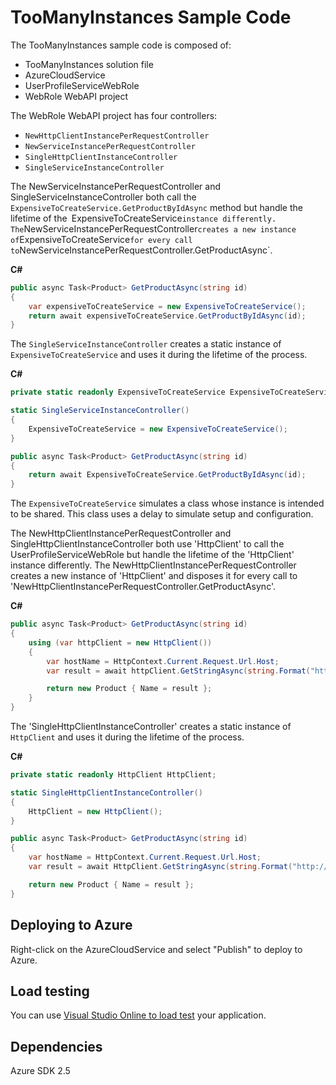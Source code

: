 # TooManyInstances Sample Code

The TooManyInstances sample code is composed of:
* TooManyInstances solution file
* AzureCloudService
* UserProfileServiceWebRole
* WebRole WebAPI project

The WebRole WebAPI project has four controllers:
* `NewHttpClientInstancePerRequestController`
* `NewServiceInstancePerRequestController`
* `SingleHttpClientInstanceController`
* `SingleServiceInstanceController`

The NewServiceInstancePerRequestController and SingleServiceInstanceController both call the `ExpensiveToCreateService.GetProductByIdAsync` method but handle the lifetime of the` `ExpensiveToCreateService` instance differently. 
The `NewServiceInstancePerRequestController` creates a new instance of `ExpensiveToCreateService` for every call to `NewServiceInstancePerRequestController.GetProductAsync`.

**C#**

``` C#
public async Task<Product> GetProductAsync(string id)
{
    var expensiveToCreateService = new ExpensiveToCreateService();
    return await expensiveToCreateService.GetProductByIdAsync(id);
}
```

The `SingleServiceInstanceController` creates a static instance of `ExpensiveToCreateService` and uses it during the lifetime of the process.

**C#**

``` C#
private static readonly ExpensiveToCreateService ExpensiveToCreateService;

static SingleServiceInstanceController()
{
    ExpensiveToCreateService = new ExpensiveToCreateService();
}

public async Task<Product> GetProductAsync(string id)
{
    return await ExpensiveToCreateService.GetProductByIdAsync(id);
}
```

The `ExpensiveToCreateService` simulates a class whose instance is intended to be shared. This class uses a delay to simulate setup and configuration. 

The NewHttpClientInstancePerRequestController and SingleHttpClientInstanceController both use 'HttpClient' to call the UserProfileServiceWebRole but handle the lifetime of the 'HttpClient' instance differently. 
The NewHttpClientInstancePerRequestController creates a new instance of 'HttpClient' and disposes it for every call to 'NewHttpClientInstancePerRequestController.GetProductAsync'.

**C#**

``` C#
public async Task<Product> GetProductAsync(string id)
{
    using (var httpClient = new HttpClient())
    {
        var hostName = HttpContext.Current.Request.Url.Host;
        var result = await httpClient.GetStringAsync(string.Format("http://{0}:8080/api/userprofile", hostName));

        return new Product { Name = result };
    }
}
```

The 'SingleHttpClientInstanceController' creates a static instance of `HttpClient` and uses it during the lifetime of the process.

**C#**

``` C#
private static readonly HttpClient HttpClient;

static SingleHttpClientInstanceController()
{
    HttpClient = new HttpClient();
}

public async Task<Product> GetProductAsync(string id)
{
    var hostName = HttpContext.Current.Request.Url.Host;
    var result = await HttpClient.GetStringAsync(string.Format("http://{0}:8080/api/userprofile", hostName));

    return new Product { Name = result };
}
```

## Deploying to Azure
Right-click on the AzureCloudService and select "Publish" to deploy to Azure.

## Load testing
You can use [Visual Studio Online to load test](http://www.visualstudio.com/en-us/get-started/load-test-your-app-vs.aspx) your application.

## Dependencies
Azure SDK 2.5
